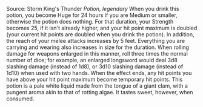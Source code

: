 Source: Storm King's Thunder
*Potion, legendary*
When you drink this potion, you become Huge for 24 hours if you are Medium or smaller, otherwise the potion does nothing. For that duration, your Strength becomes 25, if it isn't already higher, and your hit point maximum is doubled (your current hit points are doubled when you drink the potion). In addition, the reach of your melee attacks increases by 5 feet.
Everything you are carrying and wearing also increases in size for the duration. When rolling damage for weapons enlarged in this manner, roll three times the normal number of dice; for example, an enlarged longsword would deal 3d8 slashing damage (instead of 1d8), or 3d10 slashing damage (instead of 1d10) when used with two hands.
When the effect ends, any hit points you have above your hit point maximum become temporary hit points.
This potion is a pale white liquid made from the tongue of a giant clam, with a pungent aroma akin to that of rotting algae. It tastes sweet, however, when consumed.